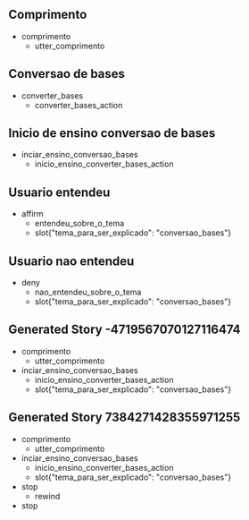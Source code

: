 ## Comprimento
* comprimento
    - utter_comprimento

## Conversao de bases
* converter_bases
   - converter_bases_action

## Inicio de ensino conversao de bases
* inciar_ensino_conversao_bases
    - inicio_ensino_converter_bases_action

## Usuario entendeu
* affirm
    - entendeu_sobre_o_tema
    - slot{"tema_para_ser_explicado": "conversao_bases"}

## Usuario nao entendeu
* deny
  - nao_entendeu_sobre_o_tema
  - slot{"tema_para_ser_explicado": "conversao_bases"}

## Generated Story -4719567070127116474
* comprimento
    - utter_comprimento
* inciar_ensino_conversao_bases
    - inicio_ensino_converter_bases_action
    - slot{"tema_para_ser_explicado": "conversao_bases"}

## Generated Story 7384271428355971255
* comprimento
    - utter_comprimento
* inciar_ensino_conversao_bases
    - inicio_ensino_converter_bases_action
    - slot{"tema_para_ser_explicado": "conversao_bases"}
* stop
    - rewind
* stop
